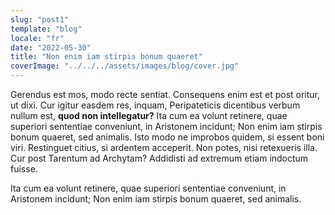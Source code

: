 ```yaml
---
slug: "post1"
template: "blog"
locale: "fr"
date: "2022-05-30"
title: "Non enim iam stirpis bonum quaeret"
coverImage: "../../../assets/images/blog/cover.jpg"
---
```


<p>
Gerendus est mos, modo recte sentiat. Consequens enim est et post oritur, ut dixi. Cur igitur easdem res, inquam, Peripateticis dicentibus verbum nullum est, <b>quod non intellegatur?</b> Ita cum ea volunt retinere, quae superiori sententiae conveniunt, in Aristonem incidunt; Non enim iam stirpis bonum quaeret, sed animalis. Isto modo ne improbos quidem, si essent boni viri. Restinguet citius, si ardentem acceperit. Non potes, nisi retexueris illa. Cur post Tarentum ad Archytam? Addidisti ad extremum etiam indoctum fuisse.
</p>
<p>
 Ita cum ea volunt retinere, quae superiori sententiae conveniunt, in Aristonem incidunt; Non enim iam stirpis bonum quaeret, sed animalis.
</p>
